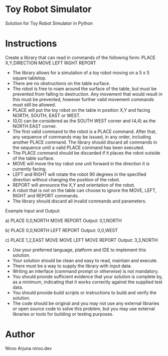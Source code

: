 # Toy Robot Simulator
Solution for Toy Robot Simulator in Python

# Instructions
Create a library that can read in commands of the following form:
PLACE X,Y,DIRECTION
MOVE
LEFT
RIGHT
REPORT

- The library allows for a simulation of a toy robot moving on a 5 x 5 square tabletop.
- There are no obstructions on the table surface.
- The robot is free to roam around the surface of the table, but must be prevented from falling to destruction. Any movement that would result in this must be prevented, however further valid movement commands must still be allowed.
- PLACE will put the toy robot on the table in position X,Y and facing NORTH, SOUTH, EAST or WEST.
- (0,0) can be considered as the SOUTH WEST corner and (4,4) as the NORTH EAST corner.
- The first valid command to the robot is a PLACE command. After that, any sequence of commands may be issued, in any order, including another PLACE command. The library should discard all commands in the sequence until a valid PLACE command has been executed.
- The PLACE command should be discarded if it places the robot outside of the table surface.
- MOVE will move the toy robot one unit forward in the direction it is currently facing.
- LEFT and RIGHT will rotate the robot 90 degrees in the specified direction without changing the position of the robot.
- REPORT will announce the X,Y and orientation of the robot.
- A robot that is not on the table can choose to ignore the MOVE, LEFT, RIGHT and REPORT commands.
- The library should discard all invalid commands and parameters.

Example Input and Output:

a)
PLACE 0,0,NORTH
MOVE
REPORT
Output: 0,1,NORTH

b)
PLACE 0,0,NORTH
LEFT
REPORT
Output: 0,0,WEST

c)
PLACE 1,2,EAST
MOVE
MOVE
LEFT
MOVE
REPORT
Output: 3,3,NORTH

- Use your preferred language, platform and IDE to implement this solution.
- Your solution should be clean and easy to read, maintain and execute.
- There must be a way to supply the library with input data. 
- Writing an interface (command prompt or otherwise) is not mandatory.
- You should provide sufficient evidence that your solution is complete by, as a minimum, indicating that it works correctly against the supplied test data.
- You should provide build scripts or instructions to build and verify the solution.
- The code should be original and you may not use any external libraries or open source code to solve this problem, but you may use external libraries or tools for building or testing purposes.

# Author
Niroo Arjuna
niroo.dev
